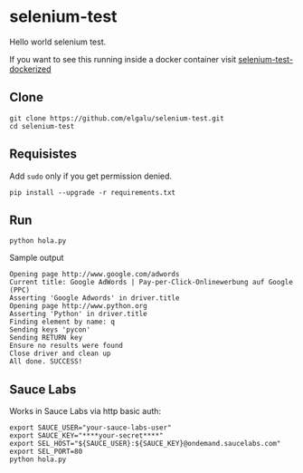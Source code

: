 # selenium-test

Hello world selenium test.

If you want to see this running inside a docker container visit [selenium-test-dockerized][]

## Clone

    git clone https://github.com/elgalu/selenium-test.git
    cd selenium-test

## Requisistes
Add `sudo` only if you get permission denied.

    pip install --upgrade -r requirements.txt

## Run

    python hola.py

Sample output

    Opening page http://www.google.com/adwords
    Current title: Google AdWords | Pay-per-Click-Onlinewerbung auf Google (PPC)
    Asserting 'Google Adwords' in driver.title
    Opening page http://www.python.org
    Asserting 'Python' in driver.title
    Finding element by name: q
    Sending keys 'pycon'
    Sending RETURN key
    Ensure no results were found
    Close driver and clean up
    All done. SUCCESS!

## Sauce Labs
Works in Sauce Labs via http basic auth:

    export SAUCE_USER="your-sauce-labs-user"
    export SAUCE_KEY="****your-secret****"
    export SEL_HOST="${SAUCE_USER}:${SAUCE_KEY}@ondemand.saucelabs.com"
    export SEL_PORT=80
    python hola.py


[selenium-test-dockerized]: https://github.com/elgalu/selenium-test-dockerized
